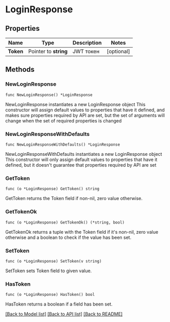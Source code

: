 # LoginResponse

## Properties

Name | Type | Description | Notes
------------ | ------------- | ------------- | -------------
**Token** | Pointer to **string** | JWT токен | [optional] 

## Methods

### NewLoginResponse

`func NewLoginResponse() *LoginResponse`

NewLoginResponse instantiates a new LoginResponse object
This constructor will assign default values to properties that have it defined,
and makes sure properties required by API are set, but the set of arguments
will change when the set of required properties is changed

### NewLoginResponseWithDefaults

`func NewLoginResponseWithDefaults() *LoginResponse`

NewLoginResponseWithDefaults instantiates a new LoginResponse object
This constructor will only assign default values to properties that have it defined,
but it doesn't guarantee that properties required by API are set

### GetToken

`func (o *LoginResponse) GetToken() string`

GetToken returns the Token field if non-nil, zero value otherwise.

### GetTokenOk

`func (o *LoginResponse) GetTokenOk() (*string, bool)`

GetTokenOk returns a tuple with the Token field if it's non-nil, zero value otherwise
and a boolean to check if the value has been set.

### SetToken

`func (o *LoginResponse) SetToken(v string)`

SetToken sets Token field to given value.

### HasToken

`func (o *LoginResponse) HasToken() bool`

HasToken returns a boolean if a field has been set.


[[Back to Model list]](../README.md#documentation-for-models) [[Back to API list]](../README.md#documentation-for-api-endpoints) [[Back to README]](../README.md)


